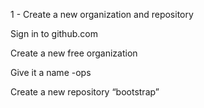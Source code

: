1 - Create a new organization and repository

Sign in to github.com

Create a new free organization

 

Give it a name <username>-ops

 

Create a new repository “bootstrap”
